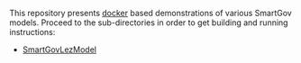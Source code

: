 This repository presents [docker](https://www.docker.com/) based demonstrations
of various SmartGov models. Proceed to the sub-directories in order to get
building and running instructions: 
 - [SmartGovLezModel](SmartGovLezModel/Readme.md)
